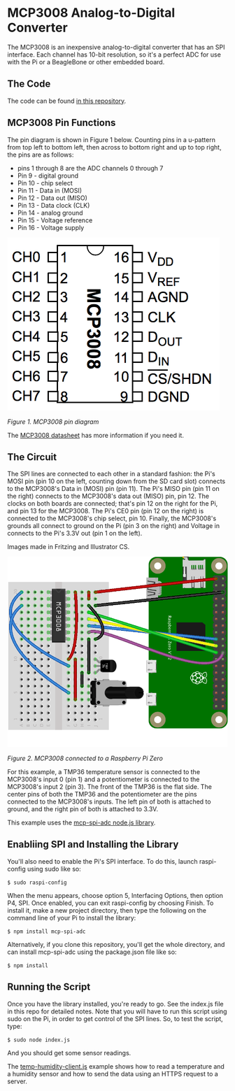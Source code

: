 # MCP3008 Analog-to-Digital Converter

The MCP3008 is an inexpensive analog-to-digital converter that has an SPI interface. Each channel has 10-bit resolution, so it's a perfect ADC for use with the Pi or a BeagleBone or other embedded board. 
## The Code
The code can be found [in this repository](https://github.com/tigoe/PiRecipes/tree/master/adc-mcp-3xxx).

## MCP3008 Pin Functions

The pin diagram is shown in Figure 1 below. Counting pins in a u-pattern from top left to bottom left, then across to bottom right and up to top right, the pins are as follows: 

* pins 1 through 8 are the ADC channels 0 through 7
* Pin 9 - digital ground
* Pin 10 - chip select
* Pin 11 - Data in (MOSI)
* Pin 12 - Data out (MISO)
* Pin 13 - Data clock (CLK)
* Pin 14 - analog ground
* Pin 15 - Voltage reference
* Pin 16 - Voltage supply


![Figure 1. MCP3008 pin diagram](mcp-3xxx-pin-diagram.png)

_Figure 1. MCP3008 pin diagram_

The [MCP3008 datasheet](https://datasheet.octopart.com/MCP3008-I/P-Microchip-datasheet-8326659.pdf) has more information if you need it. 

## The Circuit

The SPI lines are connected to each other in a standard fashion: the Pi's MOSI pin (pin 10 on the left, counting down from the SD card slot) connects to the MCP3008's Data in (MOSI) pin (pin 11). The Pi's MISO pin (pin 11 on the right) connects to the MCP3008's data out (MISO) pin, pin 12. The clocks on both boards are connected; that's pin 12 on the right for the Pi, and pin 13 for the MCP3008. The Pi's CE0 pin (pin 12 on the right) is connected to the MCP3008's chip select, pin 10. Finally, the MCP3008's grounds all connect to ground on the Pi (pin 3 on the right) and Voltage in connects to the Pi's 3.3V out (pin 1 on the left).

Images made in Fritzing and Illustrator CS.


![Figure 2. MCP3008 connected to a Raspberry Pi Zero](mcp-3xxx_bb.png)

_Figure 2. MCP3008 connected to a Raspberry Pi Zero_

For this example, a TMP36 temperature sensor is connected to the MCP3008's input 0 (pin 1) and a potentiometer is connected to the MCP3008's input 2 (pin 3). The front of the TMP36 is the flat side. The center pins of both the TMP36 and the potentiometer are the pins connected to the MCP3008's inputs. The left pin of both is attached to ground, and the right pin of both is attached to 3.3V.  

This example uses the [mcp-spi-adc node.js library](https://github.com/fivdi/mcp-spi-adc). 

## Enabliing SPI and Installing the Library

You'll also need to enable the Pi's SPI interface. To do this, launch raspi-config using sudo like so:

````
$ sudo raspi-config
````
When the menu appears, choose option 5, Interfacing Options, then option P4, SPI. Once enabled, you can exit raspi-config by choosing Finish. 
To install it, make a new project directory, then type the following on the command line of your Pi to install the library:

````
$ npm install mcp-spi-adc
````

Alternatively, if you clone this repository, you'll get the whole directory, and can install mcp-spi-adc using the package.json file like so:

````
$ npm install
````

## Running the Script

Once you have the library installed, you're ready to go. See the index.js file in this repo for detailed notes. Note that you will have to run this script using sudo on the Pi, in order to get control of the SPI lines. So, to test the script, type:

````
$ sudo node index.js
````
And you should get some sensor readings.

The [temp-humidity-client.js](temp-humidity-client.js) example shows how to read a temperature and a humidity sensor and how to send the data using an HTTPS request to a server.


